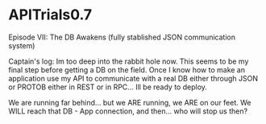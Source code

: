 # APITrials0.7
Episode VII: The DB Awakens (fully stablished JSON communication system)


Captain's log:
Im too deep into the rabbit hole now. This seems to be my final step before getting a DB on the field. Once I know how to make an application use my API to communicate with a real DB either through JSON or PROTOB either in REST or in RPC... Ill be ready to deploy. 

We are running far behind... but we ARE running, we ARE on our feet. We WILL reach that DB - App connection, and then... who will stop us then?
